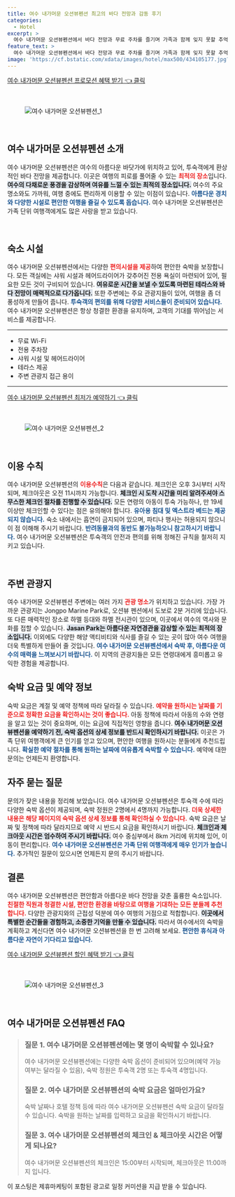 ```yaml
---
title: 여수 내가머문 오션뷰펜션 최고의 바다 전망과 감동 후기
categories:
  - Hotel
excerpt: >
  여수 내가머문 오션뷰펜션에서 바다 전망과 무료 주차를 즐기며 가족과 함께 잊지 못할 추억을 만들어보세요! 청결과 친절도는 아쉬운 점이 있지만 8.8의 위치 점수는 매력적입니다. 지금 예약해보세요!
feature_text: >
  여수 내가머문 오션뷰펜션에서 바다 전망과 무료 주차를 즐기며 가족과 함께 잊지 못할 추억을 만들어보세요! 청결과 친절도는 아쉬운 점이 있지만 8.8의 위치 점수는 매력적입니다. 지금 예약해보세요!
image: 'https://cf.bstatic.com/xdata/images/hotel/max500/434105177.jpg?k=ba0faa8a633cbe3faf0596004e0acd6756f89d573effae4477d70d24ded531d8&o=&hp=1'
---
```


<p><a class="modoo-button" href="https://tinyurl.com/2aqbbcn7" rel="nofollow noopener">여수 내가머문 오션뷰펜션 프로모션 혜택 받기 👈 클릭</a></p><br/>
<figure class="image"><img alt="여수 내가머문 오션뷰펜션_1" src="https://cf.bstatic.com/xdata/images/hotel/max1024x768/534016126.jpg?k=68265d5261de1bb69862a69fa4961111a9a79c202900c566fcb11cbf06044262&amp;o=&amp;hp=1"/></figure><br/>

<h2 data-ke-size="size26" id="여수_내가머문_오션뷰펜션_소개">여수 내가머문 오션뷰펜션 소개</h2>
<p data-ke-size="size16">여수 내가머문 오션뷰펜션은 여수의 아름다운 바닷가에 위치하고 있어, 투숙객에게 환상적인 바다 전망을 제공합니다. 이곳은 여행의 피로를 풀어줄 수 있는 <b><span style="color: #ee2323;">최적의 장소</span></b>입니다. <b><span style="background-color: #21538527;">여수의 다채로운 풍경을 감상하며 여유를 느낄 수 있는 최적의 장소입니다.</span></b> 여수의 주요 명소와도 가까워, 여행 중에도 편리하게 이용할 수 있는 이점이 있습니다. <b><span style="color: #1a5490;">아름다운 경치와 다양한 시설로 편안한 여행을 즐길 수 있도록 돕습니다.</span></b> 여수 내가머문 오션뷰펜션은 가족 단위 여행객에게도 많은 사랑을 받고 있습니다.</p>
<p data-ke-size="size16"> </p>
<h2 data-ke-size="size23" id="숙소_시설">숙소 시설</h2>
<p data-ke-size="size16">여수 내가머문 오션뷰펜션에서는 다양한 <b><span style="color: #ee2323;">편의시설을 제공</span></b>하여 편안한 숙박을 보장합니다. 모든 객실에는 샤워 시설과 헤어드라이어가 갖추어진 전용 욕실이 마련되어 있어, 필요한 모든 것이 구비되어 있습니다. <b><span style="background-color: #21538527;">여유로운 시간을 보낼 수 있도록 마련된 테라스와 바다 전망이 매력적으로 다가옵니다.</span></b> 또한 주변에는 주요 관광지들이 있어, 여행을 좀 더 풍성하게 만들어 줍니다. <b><span style="color: #1a5490;">투숙객의 편의를 위해 다양한 서비스들이 준비되어 있습니다.</span></b> 여수 내가머문 오션뷰펜션은 항상 청결한 환경을 유지하며, 고객의 기대를 뛰어넘는 서비스를 제공합니다.</p>
<hr contenteditable="false" data-ke-style="style5" data-ke-type="horizontalRule"/>
<ul data-ke-list-type="disc" style="list-style-type: disc;">
<li>무료 Wi-Fi</li>
<li>전용 주차장</li>
<li>샤워 시설 및 헤어드라이어</li>
<li>테라스 제공</li>
<li>주변 관광지 접근 용이</li>
</ul>
<hr contenteditable="false" data-ke-style="style5" data-ke-type="horizontalRule"/>
<p><a class="modoo-button" href="https://tinyurl.com/2aqbbcn7" rel="nofollow noopener">여수 내가머문 오션뷰펜션 최저가 예약하기 👈 클릭</a></p><br/>
<figure class="image"><img alt="여수 내가머문 오션뷰펜션_2" src="https://cf.bstatic.com/xdata/images/hotel/max500/434105177.jpg?k=ba0faa8a633cbe3faf0596004e0acd6756f89d573effae4477d70d24ded531d8&amp;o=&amp;hp=1"/></figure><br/>
<h2 data-ke-size="size23" id="이용_수칙">이용 수칙</h2>
<p data-ke-size="size16">여수 내가머문 오션뷰펜션의 <b><span style="color: #ee2323;">이용수칙</span></b>은 다음과 같습니다. 체크인은 오후 3시부터 시작되며, 체크아웃은 오전 11시까지 가능합니다. <b><span style="background-color: #21538527;">체크인 시 도착 시간을 미리 알려주셔야 스무스한 체크인 절차를 진행할 수 있습니다.</span></b> 모든 연령의 아동이 투숙 가능하나, 만 19세 이상만 체크인할 수 있다는 점은 유의해야 합니다. <b><span style="color: #1a5490;">유아용 침대 및 엑스트라 베드는 제공되지 않습니다.</span></b> 숙소 내에서는 흡연이 금지되어 있으며, 파티나 행사는 허용되지 않으니 이 점 이해해 주시기 바랍니다. <b><span style="color: #1a5490;">반려동물과의 동반도 불가능하오니 참고하시기 바랍니다.</span></b> 여수 내가머문 오션뷰펜션은 투숙객의 안전과 편의를 위해 정해진 규칙을 철저히 지키고 있습니다.</p>
<p data-ke-size="size16"> </p>
<h2 data-ke-size="size23" id="주변_관광지">주변 관광지</h2>
<p data-ke-size="size16">여수 내가머문 오션뷰펜션 주변에는 여러 가지 <b><span style="color: #ee2323;">관광 명소</span></b>가 위치하고 있습니다. 가장 가까운 관광지는 Jongpo Marine Park로, 오션뷰 펜션에서 도보로 2분 거리에 있습니다. 또 다른 매력적인 장소로 하멜 등대와 하멜 전시관이 있으며, 이곳에서 여수의 역사와 문화를 접할 수 있습니다. <b><span style="background-color: #21538527;">Jasan Park는 아름다운 자연경관을 감상할 수 있는 최적의 장소입니다.</span></b> 이외에도 다양한 해양 액티비티와 식사를 즐길 수 있는 곳이 많아 여수 여행을 더욱 특별하게 만들어 줄 것입니다. <b><span style="color: #1a5490;">여수 내가머문 오션뷰펜션에서 숙박 후, 아름다운 여수의 매력을 느껴보시기 바랍니다.</span></b> 이 지역의 관광지들은 모든 연령대에게 흥미롭고 유익한 경험을 제공합니다.</p>
<h2 data-ke-size="size26" id="숙박_요금">숙박 요금 및 예약 정보</h2>
<p data-ke-size="size16">숙박 요금은 계절 및 예약 정책에 따라 달라질 수 있습니다. <b><span style="color: #ee2323;">예약을 원하시는 날짜를 기준으로 정확한 요금을 확인하시는 것이 좋습니다.</span></b> 아동 정책에 따라서 아동의 수와 연령을 알고 있는 것이 중요하며, 이는 요금에 직접적인 영향을 줍니다. <b><span style="background-color: #21538527;">여수 내가머문 오션뷰펜션을 예약하기 전, 숙박 옵션의 상세 정보를 반드시 확인하시기 바랍니다.</span></b> 이곳은 가족 단위 여행객에게 큰 인기를 얻고 있으며, 편안한 여행을 원하시는 분들에게 추천드립니다. <b><span style="color: #1a5490;">확실한 예약 절차를 통해 원하는 날짜에 여유롭게 숙박할 수 있습니다.</span></b> 예약에 대한 문의는 언제든지 환영합니다.</p>
<h2 data-ke-size="size23" id="자주_묻는_질문">자주 묻는 질문</h2>
<p data-ke-size="size16">문의가 잦은 내용을 정리해 보았습니다. 여수 내가머문 오션뷰펜션은 투숙객 수에 따라 다양한 숙박 옵션이 제공되며, 숙박 정원은 2명에서 4명까지 가능합니다. <b><span style="color: #ee2323;">더욱 상세한 내용은 해당 페이지의 숙박 옵션 상세 정보를 통해 확인하실 수 있습니다.</span></b> 숙박 요금은 날짜 및 정책에 따라 달라지므로 예약 시 반드시 요금을 확인하시기 바랍니다. <b><span style="background-color: #21538527;">체크인과 체크아웃 시간은 엄수하여 주시기 바랍니다.</span></b> 여수 중심부에서 8km 거리에 위치해 있어, 이동이 편리합니다. <b><span style="color: #1a5490;">여수 내가머문 오션뷰펜션은 가족 단위 여행객에게 매우 인기가 높습니다.</span></b> 추가적인 질문이 있으시면 언제든지 문의 주시기 바랍니다.</p>
<h2 data-ke-size="size26" id="결론">결론</h2>
<p data-ke-size="size16">여수 내가머문 오션뷰펜션은 편안함과 아름다운 바다 전망을 갖춘 훌륭한 숙소입니다. <b><span style="color: #ee2323;">친절한 직원과 청결한 시설, 편안한 환경을 바탕으로 여행을 기대하는 모든 분들께 추천합니다.</span></b> 다양한 관광지와의 근접성 덕분에 여수 여행의 거점으로 적합합니다. <b><span style="background-color: #21538527;">이곳에서 특별한 순간들을 경험하고, 소중한 기억을 만들 수 있습니다.</span></b> 따라서 여수에서의 숙박을 계획하고 계신다면 여수 내가머문 오션뷰펜션을 한 번 고려해 보세요. <b><span style="color: #1a5490;">편안한 휴식과 아름다운 자연이 기다리고 있습니다.</span></b></p>

<p><a class="modoo-button" href="https://tinyurl.com/2aqbbcn7" rel="nofollow noopener">여수 내가머문 오션뷰펜션 할인 혜택 받기 👈 클릭</a></p><br>

<figure class="image"><img src="https://cf.bstatic.com/xdata/images/hotel/max500/434105180.jpg?k=9c195f35c7329a4ae96406a86b0207422aa6f9b6f933e78ba26e7631c1edd5a0&o=&hp=1" alt="여수 내가머문 오션뷰펜션_3"></figure><br>
<h2 id="여수 내가머문 오션뷰펜션_FAQ">여수 내가머문 오션뷰펜션 FAQ</h2>
<div itemscope="" itemtype="https://schema.org/FAQPage"> 
<blockquote> 
<div itemscope="" itemprop="mainEntity" itemtype="https://schema.org/Question"> 
<h3 id="질문_1" itemprop="name">질문 1. 여수 내가머문 오션뷰펜션에는 몇 명이 숙박할 수 있나요?</h3> 
<div itemscope="" itemprop="acceptedAnswer" itemtype="https://schema.org/Answer"> 
<span itemprop="text"> 
<p>여수 내가머문 오션뷰펜션에는 다양한 숙박 옵션이 준비되어 있으며(예약 가능 여부는 달라질 수 있음), 숙박 정원은 투숙객 2명 또는 투숙객 4명입니다.</p> 
</span> 
</div> 
</div> 

<div itemscope="" itemprop="mainEntity" itemtype="https://schema.org/Question"> 
<h3 id="질문_2" itemprop="name">질문 2. 여수 내가머문 오션뷰펜션의 숙박 요금은 얼마인가요?</h3> 
<div itemscope="" itemprop="acceptedAnswer" itemtype="https://schema.org/Answer"> 
<span itemprop="text"> 
<p>숙박 날짜나 호텔 정책 등에 따라 여수 내가머문 오션뷰펜션 숙박 요금이 달라질 수 있습니다. 숙박을 원하는 날짜를 입력하고 요금을 확인하시기 바랍니다.</p> 
</span> 
</div> 
</div> 

<div itemscope="" itemprop="mainEntity" itemtype="https://schema.org/Question"> 
<h3 id="질문_3" itemprop="name">질문 3. 여수 내가머문 오션뷰펜션의 체크인 & 체크아웃 시간은 어떻게 되나요?</h3> 
<div itemscope="" itemprop="acceptedAnswer" itemtype="https://schema.org/Answer"> 
<span itemprop="text"> 
<p>여수 내가머문 오션뷰펜션의 체크인은 15:00부터 시작되며, 체크아웃은 11:00까지 입니다.</p> 
</span> 
</div> 
</div> 
</blockquote> 
</div><p>이 포스팅은 제휴마케팅이 포함된 광고로 일정 커미션을 지급 받을 수 있습니다.</p>

